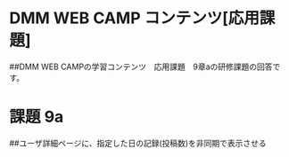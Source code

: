 # DMM WEB CAMP コンテンツ[応用課題]
##DMM WEB CAMPの学習コンテンツ　応用課題　9章aの研修課題の回答です。

# 課題 9a
##ユーザ詳細ページに、指定した日の記録(投稿数)を非同期で表示させる